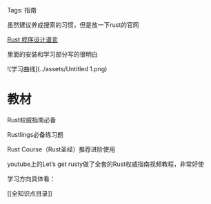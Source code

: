 Tags: 指南

虽然建议养成搜索的习惯，但是放一下rust的官网

[Rust 程序设计语言](https://www.rust-lang.org/zh-CN/)

里面的安装和学习部分写的很明白

<!-- ![[Untitled 1.png]] -->
![学习曲线](../assets/Untitled 1.png)

# 教材

Rust权威指南必备

Rustlings必备练习题

Rust Course（Rust圣经）推荐进阶使用

youtube上的Let’s get rusty做了全套的Rust权威指南视频教程，非常好使

学习方向具体看：

[[全知识点目录]]